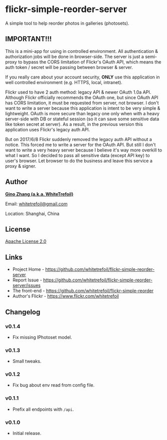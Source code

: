 flickr-simple-reorder-server
============================

A simple tool to help reorder photos in galleries (photosets).

IMPORTANT!!!
------------

This is a mini-app for using in controlled environment.  All authentication & authorization jobs will be done in browser-side.  The server is just a semi-proxy to bypass the CORS limitation of Flickr's OAuth API, which means the auth token / secret will be passing between browser & server.

If you really care about your account security, **ONLY** use this application in well controlled environment (e.g. HTTPS, local, intranet).

Flickr used to have 2 auth method: legacy API & newer OAuth 1.0a API.  Although Flickr officially recommends the OAuth one, but since OAuth API has CORS limitation, it must be requested from server, not browser.  I don't want to write a server because this application is intent to be very simple & lightweight.  OAuth is more secure than legacy one only when with a heavy server-side with DB or stateful session (so it can save some sensitive data like token secret at server).  As a result, in the previous version this application uses Flickr's legacy auth API.

But on 2017/6/8 Flickr suddenly removed the legacy auth API without a notice.  This forced me to write a server for the OAuth API.  But still I don't want to write a very heavy server because I believe it's way more overkill to what I want.  So I decided to pass all sensitive data (except API key) to user's browser.  Let browser to do the business and leave this service a proxy & signer.

Author
------

[**Gino Zhang (a.k.a. WhiteTrefoil)**](http://en.gravatar.com/whitetrefoil)

Email: whitetrefoil@gmail.com

Location: Shanghai, China

License
-------

[Apache License 2.0](https://github.com/whitetrefoil/flickr-simple-reorder-server/blob/master/LICENSE)

Links
-----

* Project Home - https://github.com/whitetrefoil/flickr-simple-reorder-server
* Report Issue - https://github.com/whitetrefoil/flickr-simple-reorder-server/issues
* The front-end - https://github.com/whitetrefoil/flickr-simple-reorder
* Author's Flickr - https://www.flickr.com/whitetrefoil

Changelog
---------

### v0.1.4

* Fix missing IPhotoset model.

### v0.1.3

* Small tweaks.

### v0.1.2

* Fix bug about env read from config file.

### v0.1.1

* Prefix all endpoints with `/api`.

### v0.1.0

* Initial release.
